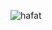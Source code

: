 ![hafat](https://user-images.githubusercontent.com/55550212/216714750-e5db23fc-f989-4069-8132-af5b1ad15e55.png)
